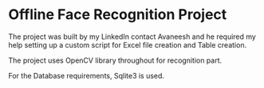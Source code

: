 # Offline Face Recognition Project
The project was built by my LinkedIn contact Avaneesh and he required my help setting up a custom script for Excel file creation and Table creation.  

The project uses OpenCV library throughout for recognition part.  

For the Database requirements, Sqlite3 is used.   
